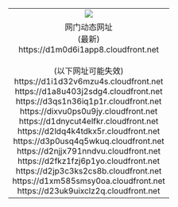 ﻿<table>
  <tr></tr>
  <tr><td colspan=2 align=center><img src="https://d1m0d6i1app8.cloudfront.net/Up/oGate.jpg" /></td></tr>
  <tr><td colspan=2 align=center>网门动态网址<br/>(最新)
<br>https://d1m0d6i1app8.cloudfront.net
<br/><br/>(以下网址可能失效)
<br>https://d1i1d32v6mzu4s.cloudfront.net
<br>https://d1a8u403j2sdg4.cloudfront.net
<br>https://d3qs1n36iq1p1r.cloudfront.net
<br>https://dixvu0ps0u9jy.cloudfront.net
<br>https://d1dnycut4elfkr.cloudfront.net
<br>https://d2ldq4k4tdkx5r.cloudfront.net
<br>https://d3p0usq4q5wkuq.cloudfront.net
<br>https://d2njjx791nndvu.cloudfront.net
<br>https://d2fkz1fzj6p1yo.cloudfront.net
<br>https://d2jp3c3ks2cs8b.cloudfront.net
<br>https://d1xm585smsy0oa.cloudfront.net
<br>https://d23uk9uixclz2q.cloudfront.net
    </td>
  </tr>
</table>

